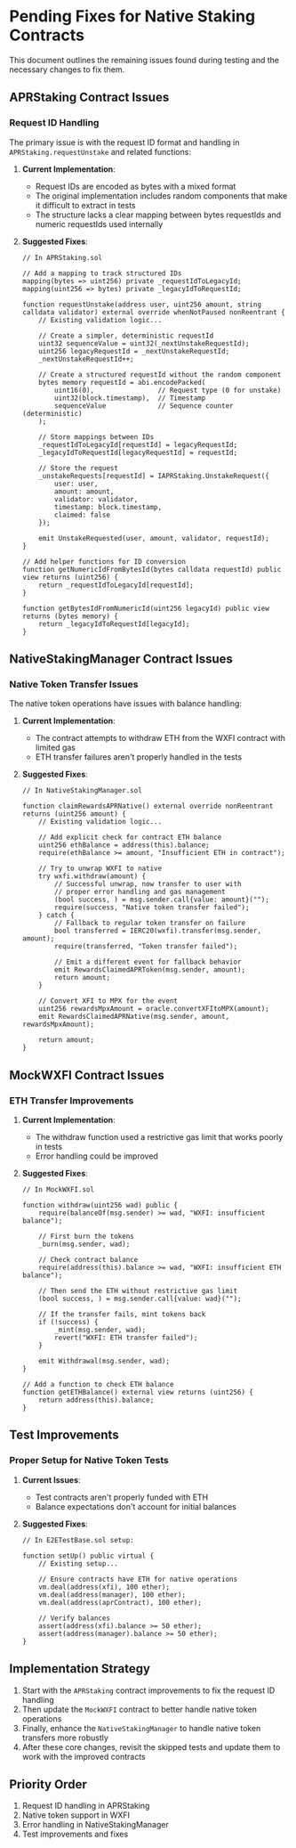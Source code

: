 # Pending Fixes for Native Staking Contracts

This document outlines the remaining issues found during testing and the necessary changes to fix them.

## APRStaking Contract Issues

### Request ID Handling

The primary issue is with the request ID format and handling in `APRStaking.requestUnstake` and related functions:

1. **Current Implementation**:
   - Request IDs are encoded as bytes with a mixed format
   - The original implementation includes random components that make it difficult to extract in tests
   - The structure lacks a clear mapping between bytes requestIds and numeric requestIds used internally

2. **Suggested Fixes**:
   ```solidity
   // In APRStaking.sol
   
   // Add a mapping to track structured IDs
   mapping(bytes => uint256) private _requestIdToLegacyId;
   mapping(uint256 => bytes) private _legacyIdToRequestId;
   
   function requestUnstake(address user, uint256 amount, string calldata validator) external override whenNotPaused nonReentrant {
       // Existing validation logic...
       
       // Create a simpler, deterministic requestId
       uint32 sequenceValue = uint32(_nextUnstakeRequestId);
       uint256 legacyRequestId = _nextUnstakeRequestId;
       _nextUnstakeRequestId++;
       
       // Create a structured requestId without the random component
       bytes memory requestId = abi.encodePacked(
           uint16(0),                // Request type (0 for unstake)
           uint32(block.timestamp),  // Timestamp
           sequenceValue             // Sequence counter (deterministic)
       );
       
       // Store mappings between IDs
       _requestIdToLegacyId[requestId] = legacyRequestId;
       _legacyIdToRequestId[legacyRequestId] = requestId;
       
       // Store the request
       _unstakeRequests[requestId] = IAPRStaking.UnstakeRequest({
           user: user,
           amount: amount,
           validator: validator,
           timestamp: block.timestamp,
           claimed: false
       });
       
       emit UnstakeRequested(user, amount, validator, requestId);
   }
   
   // Add helper functions for ID conversion
   function getNumericIdFromBytesId(bytes calldata requestId) public view returns (uint256) {
       return _requestIdToLegacyId[requestId];
   }
   
   function getBytesIdFromNumericId(uint256 legacyId) public view returns (bytes memory) {
       return _legacyIdToRequestId[legacyId];
   }
   ```

## NativeStakingManager Contract Issues

### Native Token Transfer Issues

The native token operations have issues with balance handling:

1. **Current Implementation**:
   - The contract attempts to withdraw ETH from the WXFI contract with limited gas
   - ETH transfer failures aren't properly handled in the tests

2. **Suggested Fixes**:
   ```solidity
   // In NativeStakingManager.sol
   
   function claimRewardsAPRNative() external override nonReentrant returns (uint256 amount) {
       // Existing validation logic...
       
       // Add explicit check for contract ETH balance
       uint256 ethBalance = address(this).balance;
       require(ethBalance >= amount, "Insufficient ETH in contract");
       
       // Try to unwrap WXFI to native
       try wxfi.withdraw(amount) {
           // Successful unwrap, now transfer to user with 
           // proper error handling and gas management
           (bool success, ) = msg.sender.call{value: amount}("");
           require(success, "Native token transfer failed");
       } catch {
           // Fallback to regular token transfer on failure
           bool transferred = IERC20(wxfi).transfer(msg.sender, amount);
           require(transferred, "Token transfer failed");
           
           // Emit a different event for fallback behavior
           emit RewardsClaimedAPRToken(msg.sender, amount);
           return amount;
       }
       
       // Convert XFI to MPX for the event
       uint256 rewardsMpxAmount = oracle.convertXFItoMPX(amount);
       emit RewardsClaimedAPRNative(msg.sender, amount, rewardsMpxAmount);
       
       return amount;
   }
   ```

## MockWXFI Contract Issues

### ETH Transfer Improvements

1. **Current Implementation**:
   - The withdraw function used a restrictive gas limit that works poorly in tests
   - Error handling could be improved

2. **Suggested Fixes**:
   ```solidity
   // In MockWXFI.sol
   
   function withdraw(uint256 wad) public {
       require(balanceOf(msg.sender) >= wad, "WXFI: insufficient balance");
       
       // First burn the tokens
       _burn(msg.sender, wad);
       
       // Check contract balance
       require(address(this).balance >= wad, "WXFI: insufficient ETH balance");
       
       // Then send the ETH without restrictive gas limit
       (bool success, ) = msg.sender.call{value: wad}("");
       
       // If the transfer fails, mint tokens back
       if (!success) {
           _mint(msg.sender, wad);
           revert("WXFI: ETH transfer failed");
       }
       
       emit Withdrawal(msg.sender, wad);
   }
   
   // Add a function to check ETH balance
   function getETHBalance() external view returns (uint256) {
       return address(this).balance;
   }
   ```

## Test Improvements

### Proper Setup for Native Token Tests

1. **Current Issues**:
   - Test contracts aren't properly funded with ETH
   - Balance expectations don't account for initial balances

2. **Suggested Fixes**:
   ```solidity
   // In E2ETestBase.sol setup:
   
   function setUp() public virtual {
       // Existing setup...
       
       // Ensure contracts have ETH for native operations
       vm.deal(address(xfi), 100 ether);
       vm.deal(address(manager), 100 ether);
       vm.deal(address(aprContract), 100 ether);
       
       // Verify balances
       assert(address(xfi).balance >= 50 ether);
       assert(address(manager).balance >= 50 ether);
   }
   ```

## Implementation Strategy

1. Start with the `APRStaking` contract improvements to fix the request ID handling
2. Then update the `MockWXFI` contract to better handle native token operations
3. Finally, enhance the `NativeStakingManager` to handle native token transfers more robustly
4. After these core changes, revisit the skipped tests and update them to work with the improved contracts

## Priority Order

1. Request ID handling in APRStaking
2. Native token support in WXFI
3. Error handling in NativeStakingManager
4. Test improvements and fixes 